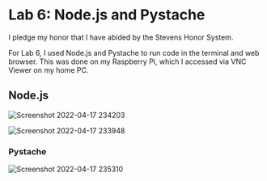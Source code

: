 # Lab 6: Node.js and Pystache

I pledge my honor that I have abided by the Stevens Honor System.

For Lab 6, I used Node.js and Pystache to run code in the terminal and web browser. This was done on my Raspberry Pi, which I accessed via VNC Viewer on my home PC.

## Node.js
![Screenshot 2022-04-17 234203](https://user-images.githubusercontent.com/78375489/164943472-d672ca1b-b79d-407c-946e-3ca4956464fb.jpg)

![Screenshot 2022-04-17 233948](https://user-images.githubusercontent.com/78375489/164943496-66c3d2bb-fee2-4aec-90da-924b6bd615bb.jpg)


### Pystache
![Screenshot 2022-04-17 235310](https://user-images.githubusercontent.com/78375489/164943476-31207a67-c085-4b28-903c-2d649a4b35cf.jpg)
